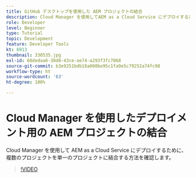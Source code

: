 ```yaml
---
title: GitHub デスクトップを使用した AEM プロジェクトの結合
description: Cloud Manager を使用してAEM as a Cloud Service にデプロイするために、Github デスクトップで複数のプロジェクトを 1 つのプロジェクトに統合する方法を確認します。
role: Developer
level: Beginner
type: Tutorial
topic: Development
feature: Developer Tools
kt: 6913
thumbnail: 330535.jpg
exl-id: 68dedaa6-30d8-43ce-ae74-a293f3fc7068
source-git-commit: b3e9251bdb18a008be95c1fa9e5c79252a74fc98
workflow-type: ht
source-wordcount: '63'
ht-degree: 100%

---
```


# Cloud Manager を使用したデプロイメント用の AEM プロジェクトの結合

Cloud Manager を使用して AEM as a Cloud Service にデプロイするために、複数のプロジェクトを単一のプロジェクトに結合する方法を確認します。

>[!VIDEO](https://video.tv.adobe.com/v/330535?quality=12&learn=on)
